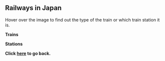 ## Railways in Japan

Hover over the image to find out the type of the train or which train station it is.

**Trains**

**Stations**

**Click [here](https://wqgcx.github.io/transport/20240621JP/) to go back.**

